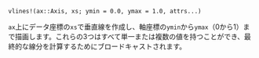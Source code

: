 ```
vlines!(ax::Axis, xs; ymin = 0.0, ymax = 1.0, attrs...)
```

`ax`上にデータ座標の`xs`で垂直線を作成し、軸座標の`ymin`から`ymax`（0から1）まで描画します。これらの3つはすべて単一または複数の値を持つことができ、最終的な線分を計算するためにブロードキャストされます。

